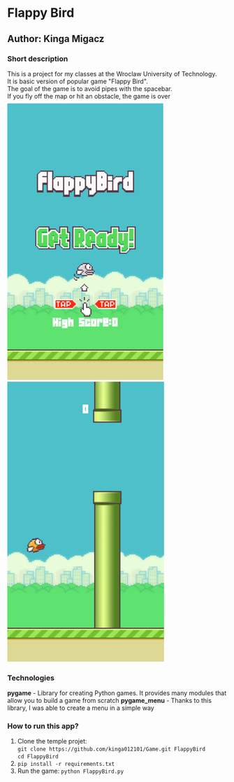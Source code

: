 # Flappy Bird
## Author: Kinga Migacz
### Short description
This is a project for my classes at the Wroclaw University of Technology.\
It is basic version of popular game "Flappy Bird".\
The goal of the game is to avoid pipes with the spacebar.\
If you fly off the map or hit an obstacle, the game is over\
![Screenshot](assets\bird2.png)\
![Screenshot](assets\bird3.png)
### Technologies
**pygame** - Library for creating Python games. It provides many modules that allow you to build a game from scratch
**pygame_menu** - Thanks to this library, I was able to create a menu in a simple way
### How to run this app?
1. Clone the temple projet:\
`git clone https://github.com/kinga012101/Game.git FlappyBird`\
`cd FlappyBird`
2. `pip install -r requirements.txt`
3. Run the game: `python FlappyBird.py`
